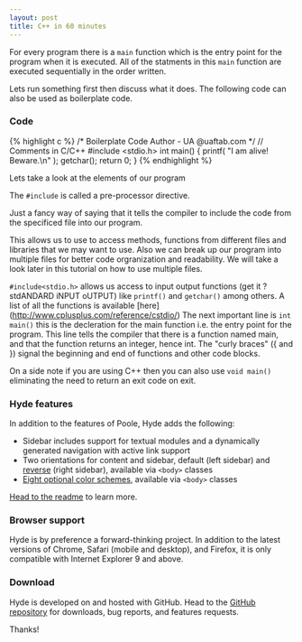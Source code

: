 ```yaml
---
layout: post
title: C++ in 60 minutes 
---
```


For every program there is a `main` function which is the entry point for the program when it is executed. All of the statments in this `main` function are executed sequentially in the order written.

Lets run something first then discuss what it does. The following code can also be used as boilerplate code. 

### Code
{% highlight c %}
/* 
   Boilerplate Code
   Author - UA @uaftab.com
*/
// Comments in C/C++
#include <stdio.h>
int main()
{
    printf( "I am alive!  Beware.\n" );
    getchar();
    return 0;
}
{% endhighlight %}

Lets take a look at the elements of our program

The `#include` is called a pre-processor directive. 

Just a fancy way of saying that it tells the compiler to include the code from the specificed file into our program. 

This allows us to use to access methods, functions from different files and libraries that we may want to use. Also we can break up our program into multiple files for better code orgranization and readability. We will take a look later in this tutorial on how to use multiple files. 

`#include<stdio.h>` allows us access to input output functions (get it ? stdANDARD iNPUT oUTPUT) like `printf()` and `getchar()` among others. A list of all the functions is available [here] (http://www.cplusplus.com/reference/cstdio/) 
The next important line is `int main()` this is the decleration for the main function i.e. the entry point for the program. This line tells the compiler that there is a function named main, and that the function returns an integer, hence int. The "curly braces" ({ and }) signal the beginning and end of functions and other code blocks.

On a side note if you are using C++ then you can also use `void main()` eliminating the need to return an exit code on exit. 




### Hyde features

In addition to the features of Poole, Hyde adds the following:

* Sidebar includes support for textual modules and a dynamically generated navigation with active link support
* Two orientations for content and sidebar, default (left sidebar) and [reverse](https://github.com/poole/lanyon#reverse-layout) (right sidebar), available via `<body>` classes
* [Eight optional color schemes](https://github.com/poole/hyde#themes), available via `<body>` classes

[Head to the readme](https://github.com/poole/hyde#readme) to learn more.

### Browser support

Hyde is by preference a forward-thinking project. In addition to the latest versions of Chrome, Safari (mobile and desktop), and Firefox, it is only compatible with Internet Explorer 9 and above.

### Download

Hyde is developed on and hosted with GitHub. Head to the <a href="https://github.com/poole/hyde">GitHub repository</a> for downloads, bug reports, and features requests.

Thanks!
